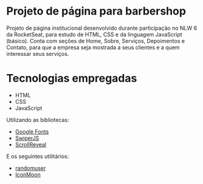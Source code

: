 # Projeto de página para barbershop

Projeto de página institucional desenvolvido durante participação no NLW 6 da RocketSeat, para estudo de HTML, CSS e da linguagem JavaScript (básico).
Conta com seções de Home, Sobre, Serviços, Depoimentos e Contato, para que a empresa seja mostrada a seus clientes e a quem interessar seus serviços.

# Tecnologias empregadas

- HTML
- CSS
- JavaScript

Utilizando as bibliotecas:

- [Google Fonts](https://https://fonts.google.com/)
- [SwiperJS](https://https://github.com/nolimits4web/Swiper)
- [ScrollReveal](https://https://scrollrevealjs.org/)

E os seguintes utilitários:

- [randomuser](https://https://randomuser.me/photos)
- [IconMoon](https://icomoon.io/app/#/select)
